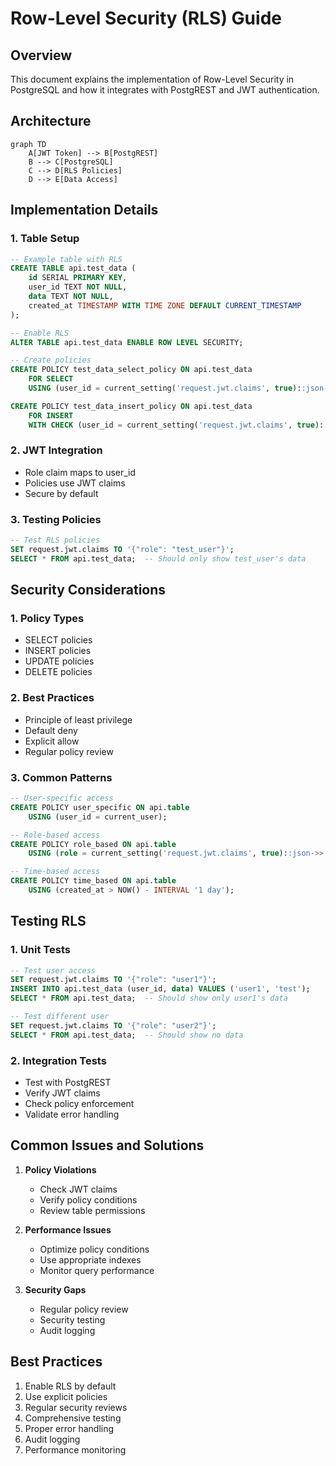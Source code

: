 # Row-Level Security (RLS) Guide

## Overview
This document explains the implementation of Row-Level Security in PostgreSQL and how it integrates with PostgREST and JWT authentication.

## Architecture
```mermaid
graph TD
    A[JWT Token] --> B[PostgREST]
    B --> C[PostgreSQL]
    C --> D[RLS Policies]
    D --> E[Data Access]
```

## Implementation Details

### 1. Table Setup
```sql
-- Example table with RLS
CREATE TABLE api.test_data (
    id SERIAL PRIMARY KEY,
    user_id TEXT NOT NULL,
    data TEXT NOT NULL,
    created_at TIMESTAMP WITH TIME ZONE DEFAULT CURRENT_TIMESTAMP
);

-- Enable RLS
ALTER TABLE api.test_data ENABLE ROW LEVEL SECURITY;

-- Create policies
CREATE POLICY test_data_select_policy ON api.test_data
    FOR SELECT
    USING (user_id = current_setting('request.jwt.claims', true)::json->>'role');

CREATE POLICY test_data_insert_policy ON api.test_data
    FOR INSERT
    WITH CHECK (user_id = current_setting('request.jwt.claims', true)::json->>'role');
```

### 2. JWT Integration
- Role claim maps to user_id
- Policies use JWT claims
- Secure by default

### 3. Testing Policies
```sql
-- Test RLS policies
SET request.jwt.claims TO '{"role": "test_user"}';
SELECT * FROM api.test_data;  -- Should only show test_user's data
```

## Security Considerations

### 1. Policy Types
- SELECT policies
- INSERT policies
- UPDATE policies
- DELETE policies

### 2. Best Practices
- Principle of least privilege
- Default deny
- Explicit allow
- Regular policy review

### 3. Common Patterns
```sql
-- User-specific access
CREATE POLICY user_specific ON api.table
    USING (user_id = current_user);

-- Role-based access
CREATE POLICY role_based ON api.table
    USING (role = current_setting('request.jwt.claims', true)::json->>'role');

-- Time-based access
CREATE POLICY time_based ON api.table
    USING (created_at > NOW() - INTERVAL '1 day');
```

## Testing RLS

### 1. Unit Tests
```sql
-- Test user access
SET request.jwt.claims TO '{"role": "user1"}';
INSERT INTO api.test_data (user_id, data) VALUES ('user1', 'test');
SELECT * FROM api.test_data;  -- Should show only user1's data

-- Test different user
SET request.jwt.claims TO '{"role": "user2"}';
SELECT * FROM api.test_data;  -- Should show no data
```

### 2. Integration Tests
- Test with PostgREST
- Verify JWT claims
- Check policy enforcement
- Validate error handling

## Common Issues and Solutions

1. **Policy Violations**
   - Check JWT claims
   - Verify policy conditions
   - Review table permissions

2. **Performance Issues**
   - Optimize policy conditions
   - Use appropriate indexes
   - Monitor query performance

3. **Security Gaps**
   - Regular policy review
   - Security testing
   - Audit logging

## Best Practices
1. Enable RLS by default
2. Use explicit policies
3. Regular security reviews
4. Comprehensive testing
5. Proper error handling
6. Audit logging
7. Performance monitoring 